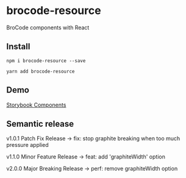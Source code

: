 # brocode-resource

BroCode components with React

## Install

```
npm i brocode-resource --save
```

```
yarn add brocode-resource
```

## Demo

[Storybook Components](https://alexelizaga.github.io/bc-storybook/?path=/story/example-introduction--page)

## Semantic release

v1.0.1 Patch Fix Release &#8594; fix: stop graphite breaking when too much pressure applied

v1.1.0 Minor Feature Release &#8594; feat: add 'graphiteWidth' option

v2.0.0 Major Breaking Release &#8594; perf: remove graphiteWidth option
